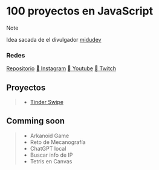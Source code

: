# 100 proyectos en JavaScript
>[!Note]
>Idea sacada de el divulgador [midudev](https://midu.dev/)
>### Redes
>[Repositorio](https://github.com/midudev/javascript-100-proyectos) [📸 Instagram](https://www.instagram.com/midu.dev/) [🎥 Youtube](https://www.youtube.com/c/midudev) [🔴 Twitch](https://www.twitch.tv/midudev)

## Proyectos
> + [Tinder Swipe](01-tinder-swipe)

## Comming soon
> + Arkanoid Game
> + Reto de Mecanografía 
> + ChatGPT local 
> + Buscar info de IP 
> + Tetris en Canvas 
